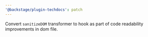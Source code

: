 ```yaml
---
'@backstage/plugin-techdocs': patch
---
```


Convert `sanitizeDOM` transformer to hook as part of code readability improvements in dom file.

